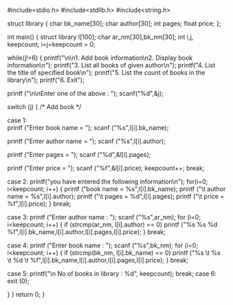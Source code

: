 #include<stdio.h>
#include<stdlib.h>
#include<string.h>

struct library
{
 char bk_name[30];
 char author[30];
 int pages;
 float price;
};

 int main()
 {
  struct library l[100];
  char ar_nm[30],bk_nm[30];
  int i,j, keepcount;
  i=j=keepcount = 0;

  while(j!=6)
 {
  printf("\n\n1. Add book information\n2. Display book information\n");
  printf("3. List all books of given author\n");
  printf("4. List the title of specified book\n");
  printf("5. List the count of books in the library\n");
  printf("6. Exit");

  printf ("\n\nEnter one of the above : ");
  scanf("%d",&j);

 switch (j)
 {
  /* Add book */
  
case 1:  
 printf ("Enter book name = ");
 scanf ("%s",l[i].bk_name);

 printf ("Enter author name = ");
 scanf ("%s",l[i].author);

 printf ("Enter pages = ");
 scanf ("%d",&l[i].pages);

 printf ("Enter price = ");
 scanf ("%f",&l[i].price);
 keepcount++;
 break;
 
case 2:
 printf("you have entered the following information\n");
 for(i=0; i<keepcount; i++)
 {
 printf ("book name = %s",l[i].bk_name);
 printf ("\t author name = %s",l[i].author);
 printf ("\t  pages = %d",l[i].pages);
 printf ("\t  price = %f",l[i].price);
 }
 break;

case 3:
 printf ("Enter author name : ");
 scanf ("%s",ar_nm);
 for (i=0; i<keepcount; i++)
 {
 if (strcmp(ar_nm, l[i].author) == 0)
 printf ("%s %s %d %f",l[i].bk_name,l[i].author,l[i].pages,l[i].price);
 }
 break;

case 4:
 printf ("Enter book name : ");
 scanf ("%s",bk_nm);
 for (i=0; i<keepcount; i++)
 {
 if (strcmp(bk_nm, l[i].bk_name) == 0)
 printf ("%s \t %s \t %d \t %f",l[i].bk_name,l[i].author,l[i].pages,l[i].price);
 }
 break;

case 5:
 printf("\n No of books in library : %d", keepcount);
 break;
case 6:
 exit (0); 

 }
 }
  return 0;
}
